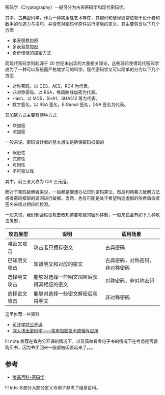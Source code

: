 密码学（Cryptography）一般可分为古典密码学和现代密码学。

其中，古典密码学，作为一种实用性艺术存在，其编码和破译通常依赖于设计者和敌手的创造力与技巧，并没有对密码学原件进行清晰的定义。其主要包含以下几个方面

- 单表替换加密
- 多表替换加密
- 奇奇怪怪的加密方式

而现代密码学则起源于 20 世纪末出现的大量相关理论，这些理论使得现代密码学成为了一种可以系统而严格地学习的科学。现代密码学又可以简单的分为以下几个方面

- 对称密码，以 DES，AES，RC4 为代表。
- 非对称密码，以 RSA，椭圆曲线加密为代表。
- Hash，以 MD5，SHA1，SHA512 等为代表。
- 数字签名，以 RSA 签名，ElGamal 签名，DSA 签名为代表。

其加密方式主要有两种方式

- 块加密
- 流加密

一般来说，密码设计者的基本想法是确保密码框架的

- 保密性
- 完整性
- 可用性
- 不可否认性

其中，前三者又称为 CIA 三元组。

而对于密码破解者来说，一般都是要想办法识别密码算法，然后利用暴力破解方法或者密码框架的漏洞进行破解。当然，也有可能是处于希望构造虚假的哈希值或者签名来绕过相应的检测。

一般来说，我们都会假设攻击者知道要攻破的密码体制，一般来说会有如下几种攻击类型，

| 攻击类型     | 说明                                     | 适用场景                       |
| ------------ | ---------------------------------------- | ------------------------------ |
| 唯密文攻击   | 攻击者只拥有密文                         | 古典密码                       |
| 已知明文攻击 | 知道明文和对应的密文                     | 古典密码，对称密码，非对称密码 |
| 选择明文攻击 | 能够对选择一些明文加密后获得其相应的密文 | 对称密码，非对称密码           |
| 选择密文攻击 | 能够对选择一些密文解密后获得明文         | 非对称密码                     |

这里推荐一些资料

- [可汗学院公开课](http://open.163.com/special/Khan/moderncryptography.html)
- [深入浅出密码学——常用加密技术原理与应用](https://github.com/yuankeyang/python/blob/master/%E3%80%8A%E6%B7%B1%E5%85%A5%E6%B5%85%E5%87%BA%E5%AF%86%E7%A0%81%E5%AD%A6%E2%80%94%E2%80%94%E5%B8%B8%E7%94%A8%E5%8A%A0%E5%AF%86%E6%8A%80%E6%9C%AF%E5%8E%9F%E7%90%86%E4%B8%8E%E5%BA%94%E7%94%A8%E3%80%8B.pdf)

!!! note
    推荐在看完公开课的情况下，以及简单看看电子书的情况下在考虑是否要购买书，因为书买回来一般都被闲置起来了。。。

## 参考

- [维基百科-密码学](https://zh.wikipedia.org/wiki/%E5%AF%86%E7%A0%81%E5%AD%A6)

!!! info
    本部分大部分定义与例子参考了维基百科。
